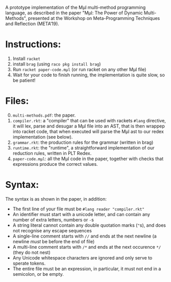 A prototype implementation of the Mμl multi-method programming language, as described in the paper "Mμl: The Power of Dynamic Multi-Methods", presented at the Workshop on Meta-Programming Techniques and Reflection (META’19).

# Instructions:
1. Install `racket`
2. install `brag` (using `raco pkg install brag`)
3. Run `racket paper-code.mμl` (or run racket on any other Mμl file)
5. Wait for your code to finish running, the implementation is quite slow, so be patient!

# Files:
0. `multi-methods.pdf`: the paper.
1. `compiler.rkt`: a "compiler" that can be used with rackets `#lang` directive, it will lex, parse and desugar a Mμl file into an AST, that is then wrappep into racket code, that when executed will parse the Mμl ast to our redex implementation (see below).
2. `grammar.rkt`: the production rules for the grammar (written in brag)
3. `runtime.rkt`: the "runtime", a straightforward implementation of our reduction rules, written in PLT Redex.
4. `paper-code.mμl`: all the Mμl code in the paper, together with checks that expressions produce the correct values.

# Syntax:
The syntax is as shown in the paper, in addition:
* The first line of your file must be `#lang reader "compiler.rkt"`
* An identifier must start with a unicode letter, and can contain any number of extra letters, numbers or `-`s
* A string literal cannot contain any double quotation marks (`"`s), and does not recognise any escape sequences
* A single-line comment starts with `//` and ends at the next newline (a newline *must* be before the end of file)
* A multi-line comment starts with `/*` and ends at the next occurence `*/` (they do not nest)
* Any Unicode whitespace characters are ignored and only serve to sperate tokens.
* The entire file must be an expression, in particular, it must not end in a semicolon, or be empty.
